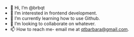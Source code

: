 - 👋 Hi, I’m @brbqt
- 👀 I’m interested in frontend development.
- 🌱 I’m currently learning how to use Github.
- 💞️ I’m looking to collaborate on whatever.
- 📫 How to reach me- email me at qtbarbara@gmail.com.

<!---
brbqt/brbqt is a ✨ special ✨ repository because its `README.md` (this file) appears on your GitHub profile.
You can click the Preview link to take a look at your changes.
--->
